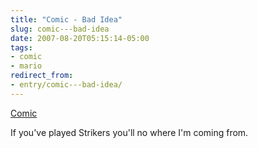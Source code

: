 ```yaml
---
title: "Comic - Bad Idea"
slug: comic---bad-idea
date: 2007-08-20T05:15:14-05:00
tags:
- comic
- mario
redirect_from:
- entry/comic---bad-idea/
---
```

[Comic](http://digitaldouble.smackjeeves.com/comics/211204/bad-idea/)

If you've played Strikers you'll no where I'm coming from.
